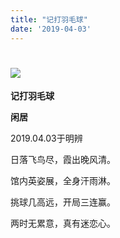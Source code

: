 ```yaml
---
title: "记打羽毛球"
date: '2019-04-03'
---
```

  #  ![](/images/heshui.jpg)
  
  **记打羽毛球**
  
  **闲居**
  
2019.04.03于明辨 

日落飞鸟尽，霞出晚风清。

馆内英姿展，全身汗雨淋。

挑球几高远，开局三连赢。

两时无累意，真有迷恋心。 
